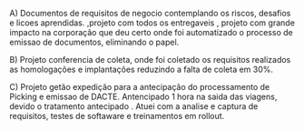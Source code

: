 A) Documentos de requisitos de negocio contemplando os riscos, desafios e licoes aprendidas. 
,projeto com todos os entregaveis , projeto com grande impacto na corporação que deu certo onde foi automatizado o processo de emissao de documentos, eliminando o papel. 

B) Projeto conferencia de coleta, onde foi coletado os requisitos realizados as homologações e implantações reduzindo a falta de coleta em 30%.

C) Projeto getão expedição para a antecipação do processamento de Picking e emissao de DACTE. Antencipado 1 hora na saida das viagens, devido o tratamento antecipado . Atuei com a analise e captura de requisitos, testes de softaware e treinamentos em rollout.
